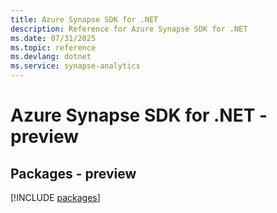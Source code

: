 ```yaml
---
title: Azure Synapse SDK for .NET
description: Reference for Azure Synapse SDK for .NET
ms.date: 07/31/2025
ms.topic: reference
ms.devlang: dotnet
ms.service: synapse-analytics
---
```

# Azure Synapse SDK for .NET - preview
## Packages - preview
[!INCLUDE [packages](synapse-index.md)]